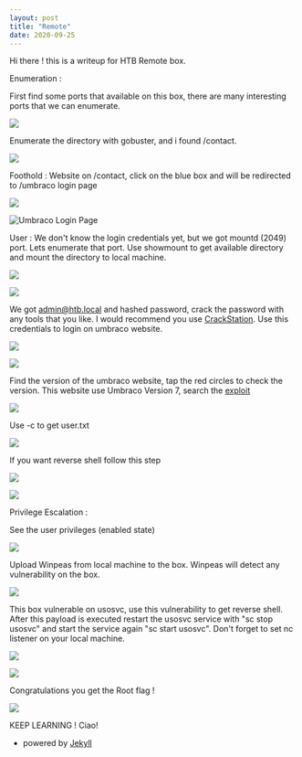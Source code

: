 ```yaml
---
layout: post
title: "Remote"
date: 2020-09-25
---
```

<div markdown=1 class="blurb" >
Hi there ! this is a writeup for HTB Remote box. 

Enumeration : 

First find some ports that available on this box, there are many interesting ports that we can enumerate.

![](/image/remote/nmap.png)

Enumerate the directory with gobuster, and i found /contact.

![](/image/remote/gobuster.png)

Foothold :
Website on /contact, click on the blue box and will be redirected to /umbraco login page

![](/image/remote/contact.png)

![Umbraco Login Page](/image/remote/login.png)

User :
We don't know the login credentials yet, but we got mountd (2049) port. Lets enumerate that port. 
Use showmount to get available directory and mount the directory to local machine.

![](/image/remote/port2049.png)

![](/image/remote/umbracosdf.png)

We got admin@htb.local and hashed password, crack the password with any tools that you like. 
I would recommend you use [CrackStation](http://crackstation.net/). Use this credentials to login on umbraco website.

![](/image/remote/creds.png)

![](/image/remote/login1.png)

Find the version of the umbraco website, tap the red circles to check the version. 
This website use Umbraco Version 7, search the [exploit](https://github.com/noraj/Umbraco-RCE)

![](/image/remote/rce.png)

Use -c to get user.txt

![](/image/remote/user.png)

If you want reverse shell follow this step

![](/image/remote/rev.png)

![](/image/remote/nc1.png)

Privilege Escalation :

See the user privileges (enabled state)

![](/image/remote/priv.png)

Upload Winpeas from local machine to the box. Winpeas will detect any vulnerability on the box.

![](/image/remote/winpeas.png)

This box vulnerable on usosvc, use this vulnerability to get reverse shell. 
After this payload is executed restart the usosvc service with "sc stop usosvc" and start the service again "sc start usosvc". 
Don't forget to set nc listener on your local machine.

![](/image/remote/usosvc.png)

![](/image/remote/nc1.png)

Congratulations you get the Root flag !

![](/image/remote/root.png)

KEEP LEARNING ! Ciao!


- powered by [Jekyll](http://jekyllrb.com) 

</div>
